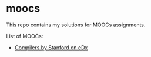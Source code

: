 # moocs
This repo contains my solutions for MOOCs assignments.

List of MOOCs:
 - [Compilers by Stanford on eDx](https://learning.edx.org/course/course-v1:StanfordOnline+SOE.YCSCS1+3T2020/home) 
